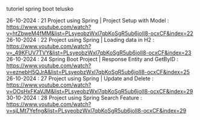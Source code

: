 tutoriel spring boot telusko

26-10-2024 : 21 Project using Spring | Project Setup with Model : https://www.youtube.com/watch?v=htZbweM4fMM&list=PLsyeobzWxl7qbKoSgR5ub6jolI8-ocxCF&index=22
26-10-2024 : 22 Project using Spring | Loading data in H2 : https://www.youtube.com/watch?v=_49KFUV7TVY&list=PLsyeobzWxl7qbKoSgR5ub6jolI8-ocxCF&index=23
26-10-2024 : 24 Spring Boot Project | Response Entity and GetByID : https://www.youtube.com/watch?v=eznebH5QJrA&list=PLsyeobzWxl7qbKoSgR5ub6jolI8-ocxCF&index=25
26-10-2024 : 27 Project using Spring | Update and Delete : https://www.youtube.com/watch?v=OOsHxFKaVJM&list=PLsyeobzWxl7qbKoSgR5ub6jolI8-ocxCF&index=29
30-10-2024 : 28 Project using Spring Search Feature : https://www.youtube.com/watch?v=sjLMt7Yefng&list=PLsyeobzWxl7qbKoSgR5ub6jolI8-ocxCF&index=29


